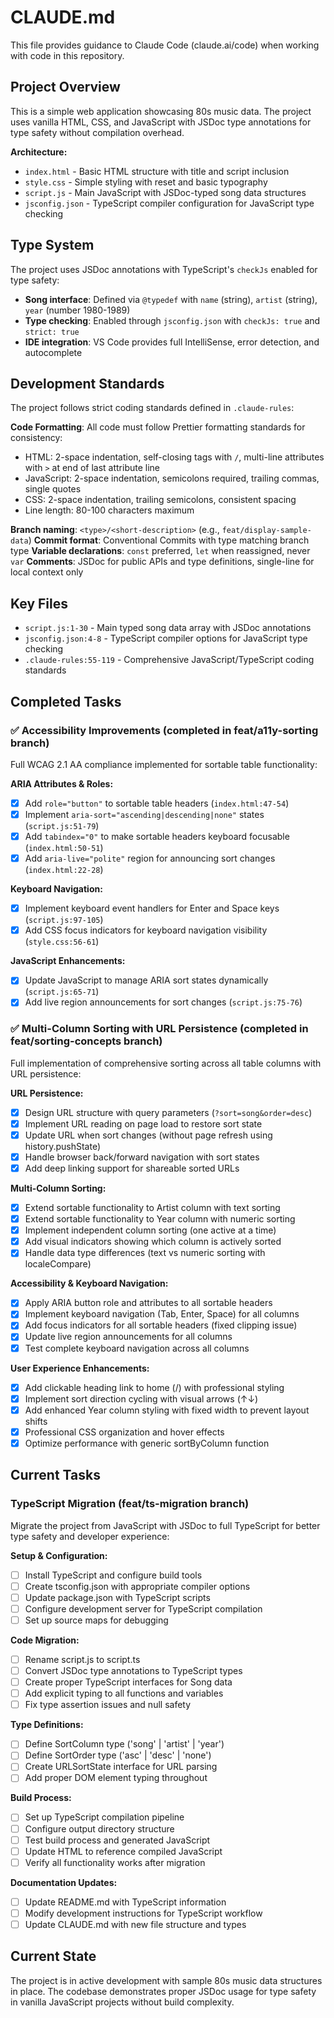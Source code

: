 # CLAUDE.md

This file provides guidance to Claude Code (claude.ai/code) when working with code in this repository.

## Project Overview

This is a simple web application showcasing 80s music data. The project uses vanilla HTML, CSS, and JavaScript with JSDoc type annotations for type safety without compilation overhead.

**Architecture:**
- `index.html` - Basic HTML structure with title and script inclusion
- `style.css` - Simple styling with reset and basic typography
- `script.js` - Main JavaScript with JSDoc-typed song data structures
- `jsconfig.json` - TypeScript compiler configuration for JavaScript type checking

## Type System

The project uses JSDoc annotations with TypeScript's `checkJs` enabled for type safety:

- **Song interface**: Defined via `@typedef` with `name` (string), `artist` (string), `year` (number 1980-1989)
- **Type checking**: Enabled through `jsconfig.json` with `checkJs: true` and `strict: true`
- **IDE integration**: VS Code provides full IntelliSense, error detection, and autocomplete

## Development Standards

The project follows strict coding standards defined in `.claude-rules`:

**Code Formatting**: All code must follow Prettier formatting standards for consistency:
- HTML: 2-space indentation, self-closing tags with `/`, multi-line attributes with `>` at end of last attribute line
- JavaScript: 2-space indentation, semicolons required, trailing commas, single quotes
- CSS: 2-space indentation, trailing semicolons, consistent spacing
- Line length: 80-100 characters maximum

**Branch naming**: `<type>/<short-description>` (e.g., `feat/display-sample-data`)
**Commit format**: Conventional Commits with type matching branch type
**Variable declarations**: `const` preferred, `let` when reassigned, never `var`
**Comments**: JSDoc for public APIs and type definitions, single-line for local context only

## Key Files

- `script.js:1-30` - Main typed song data array with JSDoc annotations
- `jsconfig.json:4-8` - TypeScript compiler options for JavaScript type checking
- `.claude-rules:55-119` - Comprehensive JavaScript/TypeScript coding standards

## Completed Tasks

### ✅ Accessibility Improvements (completed in feat/a11y-sorting branch)

Full WCAG 2.1 AA compliance implemented for sortable table functionality:

**ARIA Attributes & Roles:**
- [x] Add `role="button"` to sortable table headers (`index.html:47-54`)
- [x] Implement `aria-sort="ascending|descending|none"` states (`script.js:51-79`)
- [x] Add `tabindex="0"` to make sortable headers keyboard focusable (`index.html:50-51`)
- [x] Add `aria-live="polite"` region for announcing sort changes (`index.html:22-28`)

**Keyboard Navigation:**
- [x] Implement keyboard event handlers for Enter and Space keys (`script.js:97-105`)
- [x] Add CSS focus indicators for keyboard navigation visibility (`style.css:56-61`)

**JavaScript Enhancements:**
- [x] Update JavaScript to manage ARIA sort states dynamically (`script.js:65-71`)
- [x] Add live region announcements for sort changes (`script.js:75-76`)

### ✅ Multi-Column Sorting with URL Persistence (completed in feat/sorting-concepts branch)

Full implementation of comprehensive sorting across all table columns with URL persistence:

**URL Persistence:**
- [x] Design URL structure with query parameters (`?sort=song&order=desc`)
- [x] Implement URL reading on page load to restore sort state
- [x] Update URL when sort changes (without page refresh using history.pushState)
- [x] Handle browser back/forward navigation with sort states
- [x] Add deep linking support for shareable sorted URLs

**Multi-Column Sorting:**
- [x] Extend sortable functionality to Artist column with text sorting
- [x] Extend sortable functionality to Year column with numeric sorting
- [x] Implement independent column sorting (one active at a time)
- [x] Add visual indicators showing which column is actively sorted
- [x] Handle data type differences (text vs numeric sorting with localeCompare)

**Accessibility & Keyboard Navigation:**
- [x] Apply ARIA button role and attributes to all sortable headers
- [x] Implement keyboard navigation (Tab, Enter, Space) for all columns
- [x] Add focus indicators for all sortable headers (fixed clipping issue)
- [x] Update live region announcements for all columns
- [x] Test complete keyboard navigation across all columns

**User Experience Enhancements:**
- [x] Add clickable heading link to home (/) with professional styling
- [x] Implement sort direction cycling with visual arrows (↑↓)
- [x] Add enhanced Year column styling with fixed width to prevent layout shifts
- [x] Professional CSS organization and hover effects
- [x] Optimize performance with generic sortByColumn function

## Current Tasks

### TypeScript Migration (feat/ts-migration branch)

Migrate the project from JavaScript with JSDoc to full TypeScript for better type safety and developer experience:

**Setup & Configuration:**
- [ ] Install TypeScript and configure build tools
- [ ] Create tsconfig.json with appropriate compiler options
- [ ] Update package.json with TypeScript scripts
- [ ] Configure development server for TypeScript compilation
- [ ] Set up source maps for debugging

**Code Migration:**
- [ ] Rename script.js to script.ts
- [ ] Convert JSDoc type annotations to TypeScript types
- [ ] Create proper TypeScript interfaces for Song data
- [ ] Add explicit typing to all functions and variables
- [ ] Fix type assertion issues and null safety

**Type Definitions:**
- [ ] Define SortColumn type ('song' | 'artist' | 'year')
- [ ] Define SortOrder type ('asc' | 'desc' | 'none')
- [ ] Create URLSortState interface for URL parsing
- [ ] Add proper DOM element typing throughout

**Build Process:**
- [ ] Set up TypeScript compilation pipeline
- [ ] Configure output directory structure
- [ ] Test build process and generated JavaScript
- [ ] Update HTML to reference compiled JavaScript
- [ ] Verify all functionality works after migration

**Documentation Updates:**
- [ ] Update README.md with TypeScript information
- [ ] Modify development instructions for TypeScript workflow
- [ ] Update CLAUDE.md with new file structure and types

## Current State

The project is in active development with sample 80s music data structures in place. The codebase demonstrates proper JSDoc usage for type safety in vanilla JavaScript projects without build complexity.